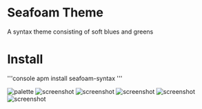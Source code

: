 # Seafoam Theme

A syntax theme consisting of soft blues and greens

# Install

'''console
apm install seafoam-syntax
'''

![palette](https://raw.githubusercontent.com/Kelvinrr/seafoam-syntax/master/palette.png)
![screenshot](https://raw.githubusercontent.com/Kelvinrr/seafoam-syntax/master/snapshot_0.png)
![screenshot](https://raw.githubusercontent.com/Kelvinrr/seafoam-syntax/master/snapshot_1.png)
![screenshot](https://raw.githubusercontent.com/Kelvinrr/seafoam-syntax/master/snapshot_2.png)
![screenshot](https://raw.githubusercontent.com/Kelvinrr/seafoam-syntax/master/snapshot_3.png)
![screenshot](https://raw.githubusercontent.com/Kelvinrr/seafoam-syntax/master/snapshot_4.png)
